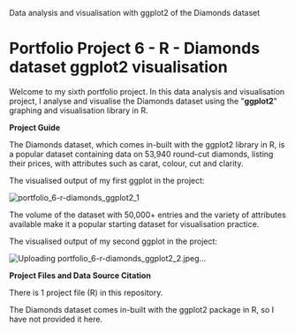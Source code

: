 Data analysis and visualisation with ggplot2 of the Diamonds dataset

# Portfolio Project 6 - R - Diamonds dataset ggplot2 visualisation

Welcome to my sixth portfolio project. In this data analysis and visualisation project, I analyse and visualise the Diamonds dataset using the "**ggplot2**" graphing and visualisation library in R.

**Project Guide**

The Diamonds dataset, which comes in-built with the ggplot2 library in R, is a popular dataset containing data on 53,940 round-cut diamonds, listing their prices, with attributes such as carat, colour, cut and clarity.

The visualised output of my first ggplot in the project:

![portfolio_6-r-diamonds_ggplot2_1](https://user-images.githubusercontent.com/122973220/213420261-e97383f9-c5b9-4b68-aa7a-770a8ecac82c.jpeg)

The volume of the dataset with 50,000+ entries and the variety of attributes available make it a popular starting dataset for visualisation practice.

The visualised output of my second ggplot in the project:

![Uploading portfolio_6-r-diamonds_ggplot2_2.jpeg…]()

**Project Files and Data Source Citation**

There is 1 project file (R) in this repository.

The Diamonds dataset comes in-built with the ggplot2 package in R, so I have not provided it here.
